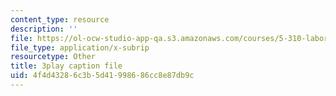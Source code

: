 ```yaml
---
content_type: resource
description: ''
file: https://ol-ocw-studio-app-qa.s3.amazonaws.com/courses/5-310-laboratory-chemistry-fall-2019/4f4d43286c3b5d41998686cc8e87db9c_Ea2YTXJrhkM.vtt
file_type: application/x-subrip
resourcetype: Other
title: 3play caption file
uid: 4f4d4328-6c3b-5d41-9986-86cc8e87db9c
---
```

